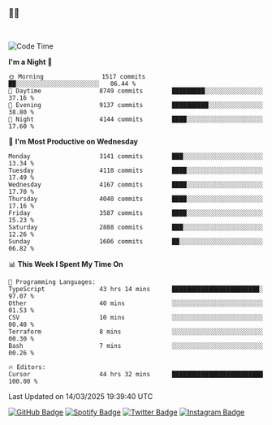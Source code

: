 ### 🤙🍺

<!-- <a href="https://github-readme-stats.vercel.app/api?username=hzak2xx&count_private=true&show_icons=true&theme=dracula">
  <img align="center" src="https://github-readme-stats.vercel.app/api?username=hzak2xx&count_private=true&show_icons=true&theme=dracula" />
</a>
</br> -->
</br>

<!--START_SECTION:waka-->
![Code Time](http://img.shields.io/badge/Code%20Time-3%2C928%20hrs%2013%20mins-blue)

**I'm a Night 🦉** 

```text
🌞 Morning                1517 commits        ██░░░░░░░░░░░░░░░░░░░░░░░   06.44 % 
🌆 Daytime                8749 commits        █████████░░░░░░░░░░░░░░░░   37.16 % 
🌃 Evening                9137 commits        ██████████░░░░░░░░░░░░░░░   38.80 % 
🌙 Night                  4144 commits        ████░░░░░░░░░░░░░░░░░░░░░   17.60 % 
```
📅 **I'm Most Productive on Wednesday** 

```text
Monday                   3141 commits        ███░░░░░░░░░░░░░░░░░░░░░░   13.34 % 
Tuesday                  4118 commits        ████░░░░░░░░░░░░░░░░░░░░░   17.49 % 
Wednesday                4167 commits        ████░░░░░░░░░░░░░░░░░░░░░   17.70 % 
Thursday                 4040 commits        ████░░░░░░░░░░░░░░░░░░░░░   17.16 % 
Friday                   3587 commits        ████░░░░░░░░░░░░░░░░░░░░░   15.23 % 
Saturday                 2888 commits        ███░░░░░░░░░░░░░░░░░░░░░░   12.26 % 
Sunday                   1606 commits        ██░░░░░░░░░░░░░░░░░░░░░░░   06.82 % 
```


📊 **This Week I Spent My Time On** 

```text
💬 Programming Languages: 
TypeScript               43 hrs 14 mins      ████████████████████████░   97.07 % 
Other                    40 mins             ░░░░░░░░░░░░░░░░░░░░░░░░░   01.53 % 
CSV                      10 mins             ░░░░░░░░░░░░░░░░░░░░░░░░░   00.40 % 
Terraform                8 mins              ░░░░░░░░░░░░░░░░░░░░░░░░░   00.30 % 
Bash                     7 mins              ░░░░░░░░░░░░░░░░░░░░░░░░░   00.26 % 

🔥 Editors: 
Cursor                   44 hrs 32 mins      █████████████████████████   100.00 % 
```


 Last Updated on 14/03/2025 19:39:40 UTC
<!--END_SECTION:waka-->

[![GitHub Badge](https://img.shields.io/badge/GitHub-100000?style=for-the-badge&logo=github&logoColor=white)](https://github.com/hzak2xx)
[![Spotify Badge](https://img.shields.io/badge/Spotify-1ED760?&style=for-the-badge&logo=spotify&logoColor=white)](https://open.spotify.com/user/uf90s6sbbh75a1mt44clkhkvf)
[![Twitter Badge](https://img.shields.io/badge/Twitter-1DA1F2?style=for-the-badge&logo=twitter&logoColor=white)](https://twitter.com/hzak2xx)
[![Instagram Badge](https://img.shields.io/badge/Instagram-E4405F?style=for-the-badge&logo=instagram&logoColor=white)](https://www.instagram.com/hzak2xx/)

